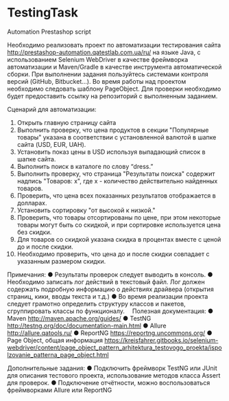 # TestingTask
Automation Prestashop script

Необходимо реализовать проект по автоматизации тестирования сайта http://prestashop-automation.qatestlab.com.ua/ru/ на языке Java, с использованием Selenium WebDriver в качестве фреймворка автоматизации и Maven/Gradle в качестве инструмента автоматической сборки. 
При выполнении задания пользуйтесь системами контроля версий (GitHub, Bitbucket…). Во время работы над проектом необходимо следовать шаблону PageObject.
Для проверки необходимо будет предоставить ссылку на репозиторий с выполненным заданием.

Сценарий для автоматизации:
1.	Открыть главную страницу сайта
2.	Выполнить проверку, что цена продуктов в секции "Популярные товары" указана в соответствии с установленной валютой в шапке сайта (USD, EUR, UAH).
3.	Установить показ цены в USD используя выпадающий список в шапке сайта.
4.	Выполнить поиск в каталоге по слову “dress.”
5.	Выполнить проверку, что страница "Результаты поиска" содержит надпись "Товаров: x", где x - количество действительно найденных товаров.
6.	Проверить, что цена всех показанных результатов отображается в долларах.
7.	Установить сортировку "от высокой к низкой."
8.	Проверить, что товары отсортированы по цене, при этом некоторые товары могут быть со скидкой, и при сортировке используется цена без скидки.
9.	Для товаров со скидкой указана скидка в процентах вместе с ценой до и после скидки. 
10.	Необходимо проверить, что цена до и после скидки совпадает с указанным размером скидки.

Примечания:
●	Результаты проверок следует выводить в консоль.
●	Необходимо записать лог действий в текстовый файл. Лог должен содержать подробную информацию о действиях драйвера (открытия страниц, кики, вводы текста и т.д.)
●	Во время реализации проекта следует грамотно определить структуру классов и пакетов, сгруппировать классы по функционалу. 
Полезная документация: 
●	Maven http://maven.apache.org/guides/
●	TestNG http://testng.org/doc/documentation-main.html
●	Allure http://allure.qatools.ru/
●	ReportNG https://reportng.uncommons.org/
●	Page Object, общая информация  https://kreisfahrer.gitbooks.io/selenium-webdriver/content/page_object_pattern_arhitektura_testovogo_proekta/ispolzovanie_patterna_page_object.html

Дополнительные задания:
●	Подключить фреймворк TestNG или JUnit для описания тестового проекта, использование методов класса Assert для проверок.
●	Подключение отчётности, можно воспользоваться фреймворками Allure или ReportNG
